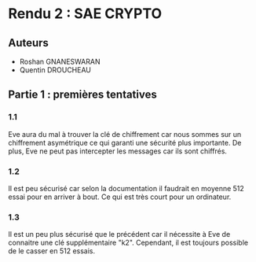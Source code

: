 # Rendu 2 : SAE CRYPTO

## Auteurs

- Roshan GNANESWARAN
- Quentin DROUCHEAU

## Partie 1 : premières tentatives

### 1.1

Eve aura du mal à trouver la clé de chiffrement car nous sommes sur un chiffrement asymétrique ce qui garanti une sécurité plus importante. De plus, Eve ne peut pas intercepter les messages car ils sont chiffrés.

### 1.2

Il est peu sécurisé car selon la documentation il faudrait en moyenne 512 essai pour en arriver à bout. Ce qui est très court pour un ordinateur.

### 1.3

Il est un peu plus sécurisé que le précédent car il nécessite à Eve de connaitre une clé supplémentaire "k2". Cependant, il est toujours possible de le casser en 512 essais.